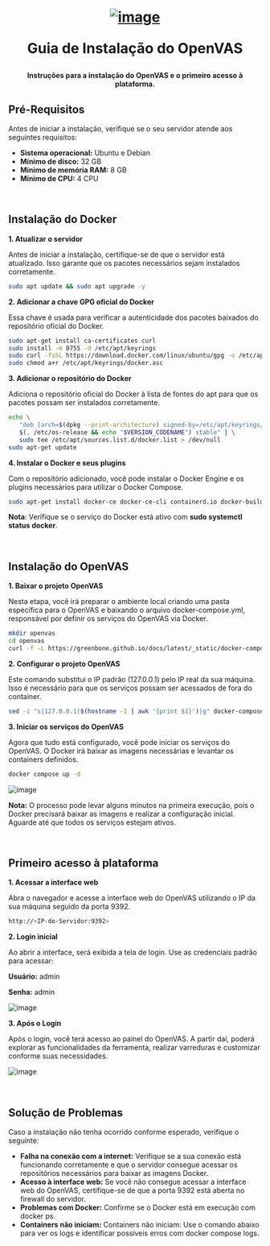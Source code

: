 <h1 align="center">

[![image](https://github.com/user-attachments/assets/23613c58-4849-4e12-8c82-4baa553f5595)](https://www.openvas.org/)

Guia de Instalação do OpenVAS

</h1>

<h4 align="center">

Instruções para a instalação do OpenVAS e o primeiro acesso à plataforma.

</h4>

## Pré-Requisitos

Antes de iniciar a instalação, verifique se o seu servidor atende aos seguintes requisitos:

- **Sistema operacional:** Ubuntu e Debian
- **Mínimo de disco:** 32 GB
- **Mínimo de memória RAM:** 8 GB
- **Mínimo de CPU:** 4 CPU

<br>

## Instalação do Docker

**1. Atualizar o servidor**

Antes de iniciar a instalação, certifique-se de que o servidor está atualizado. Isso garante que os pacotes necessários sejam instalados corretamente.
```bash
sudo apt update && sudo apt upgrade -y
```

**2. Adicionar a chave GPG oficial do Docker**

Essa chave é usada para verificar a autenticidade dos pacotes baixados do repositório oficial do Docker.
```bash
sudo apt-get install ca-certificates curl
sudo install -m 0755 -d /etc/apt/keyrings
sudo curl -fsSL https://download.docker.com/linux/ubuntu/gpg -o /etc/apt/keyrings/docker.asc
sudo chmod a+r /etc/apt/keyrings/docker.asc
```

**3. Adicionar o repositório do Docker**

Adiciona o repositório oficial do Docker à lista de fontes do apt para que os pacotes possam ser instalados corretamente.
```bash
echo \
   "deb [arch=$(dpkg --print-architecture) signed-by=/etc/apt/keyrings/docker.asc] https://download.docker.com/linux/ubuntu \
   $(. /etc/os-release && echo "$VERSION_CODENAME") stable" | \
   sudo tee /etc/apt/sources.list.d/docker.list > /dev/null
sudo apt-get update
```

**4. Instalar o Docker e seus plugins**

Com o repositório adicionado, você pode instalar o Docker Engine e os plugins necessários para utilizar o Docker Compose.
```bash
sudo apt-get install docker-ce docker-ce-cli containerd.io docker-buildx-plugin docker-compose-plugin -y
```
**Nota**: Verifique se o serviço do Docker está ativo com **sudo systemctl status docker**.

<br>

## Instalação do OpenVAS

**1. Baixar o projeto OpenVAS**

Nesta etapa, você irá preparar o ambiente local criando uma pasta específica para o OpenVAS e baixando o arquivo docker-compose.yml, responsável por definir os serviços do OpenVAS via Docker.
```bash
mkdir openvas
cd openvas
curl -f -L https://greenbone.github.io/docs/latest/_static/docker-compose-22.4.yml -o docker-compose.yml
```

**2. Configurar o projeto OpenVAS**

Este comando substitui o IP padrão (127.0.0.1) pelo IP real da sua máquina. Isso é necessário para que os serviços possam ser acessados de fora do container.
```bash
sed -i "s|127.0.0.1|$(hostname -I | awk '{print $1}')|g" docker-compose.yml
```

**3. Iniciar os serviços do OpenVAS**

Agora que tudo está configurado, você pode iniciar os serviços do OpenVAS. O Docker irá baixar as imagens necessárias e levantar os containers definidos.
```bash
docker compose up -d
```

![image](https://github.com/user-attachments/assets/027f7ff1-90d1-4468-b01b-5ab530f3ebd6)

**Nota:** O processo pode levar alguns minutos na primeira execução, pois o Docker precisará baixar as imagens e realizar a configuração inicial. Aguarde até que todos os serviços estejam ativos.

<br>

## Primeiro acesso à plataforma

**1. Acessar a interface web**

Abra o navegador e acesse a interface web do OpenVAS utilizando o IP da sua máquina seguido da porta 9392.
```bash
http://<IP-do-Servidor:9392>
```

**2. Login inicial**

Ao abrir a interface, será exibida a tela de login. Use as credenciais padrão para acessar:

**Usuário:** admin

**Senha:** admin

![image](https://github.com/user-attachments/assets/58360927-e99a-4cd4-8026-2b755781ebb1)


**3. Após o Login**

Após o login, você terá acesso ao painel do OpenVAS. A partir daí, poderá explorar as funcionalidades da ferramenta, realizar varreduras e customizar conforme suas necessidades.

![image](https://github.com/user-attachments/assets/3eb18050-5048-433c-820f-f9a6f1896743)

<br>

## Solução de Problemas

Caso a instalação não tenha ocorrido conforme esperado, verifique o seguinte:
- **Falha na conexão com a internet:** Verifique se a sua conexão está funcionando corretamente e que o servidor consegue acessar os repositórios necessários para baixar as imagens Docker.
- **Acesso à interface web:** Se você não consegue acessar a interface web do OpenVAS, certifique-se de que a porta 9392 está aberta no firewall do servidor.
- **Problemas com Docker:** Confirme se o Docker está em execução com docker ps.
- **Containers não iniciam:** Containers não iniciam: Use o comando abaixo para ver os logs e identificar possíveis erros com docker compose logs.



